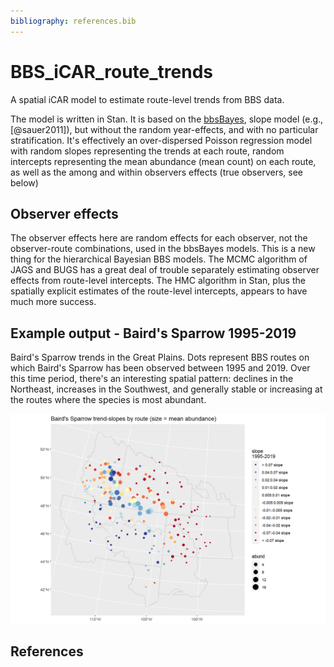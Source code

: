 ```yaml
---
bibliography: references.bib
---
```


# BBS_iCAR_route_trends

A spatial iCAR model to estimate route-level trends from BBS data.

The model is written in Stan. It is based on the [bbsBayes](https://github.com/BrandonEdwards/bbsBayes), slope model (e.g., [@sauer2011]), but without the random year-effects, and with no particular stratification. It's effectively an over-dispersed Poisson regression model with random slopes representing the trends at each route, random intercepts representing the mean abundance (mean count) on each route, as well as the among and within observers effects (true observers, see below)

## Observer effects

The observer effects here are random effects for each observer, not the observer-route combinations, used in the bbsBayes models. This is a new thing for the hierarchical Bayesian BBS models. The MCMC algorithm of JAGS and BUGS has a great deal of trouble separately estimating observer effects from route-level intercepts. The HMC algorithm in Stan, plus the spatially explicit estimates of the route-level intercepts, appears to have much more success.

## Example output - Baird's Sparrow 1995-2019

Baird's Sparrow trends in the Great Plains. Dots represent BBS routes on which Baird's Sparrow has been observed between 1995 and 2019. Over this time period, there's an interesting spatial pattern: declines in the Northeast, increases in the Southwest, and generally stable or increasing at the routes where the species is most abundant.

![](Figures/BairdsSparrow.png)

## References
